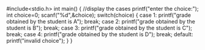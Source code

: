#include<stdio.h>
int main()
{
    //display the cases
    printf("enter the choice:");
    int choice=0;
    scanf("%d",&choice);
    switch(choice)
    {
        case 1:
        printf("grade obtained by the student is A");
        break;
        case 2:
        printf("grade obtained by the student is B");
        break;
        case 3:
        printf("grade obtained by the student is C");
        break;
        case 4:
        printf("grade obtained by the student is D");
        break;
        default:
        printf("invalid choice");
    }
}
